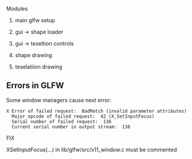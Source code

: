 Modules
  
  1. main glfw setup

  2. gui -> shape loader
  3. gui -> teseltion controls

  4. shape drawing
  5. teselatiion drawing


Errors in GLFW
--------------

Some window managers cause next error:

```
X Error of failed request:  BadMatch (invalid parameter attributes)
  Major opcode of failed request:  42 (X_SetInputFocus)
  Serial number of failed request:  136
  Current serial number in output stream:  138
```

FIX

XSetInputFocus(...) in lib/glfw/src/x11_window.c
must be commented